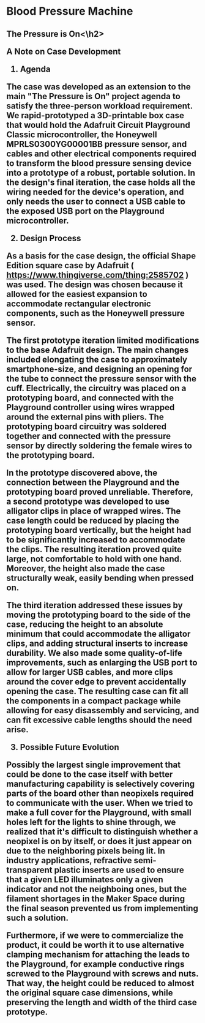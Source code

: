 # Blood Pressure Machine

<h2>The Pressure is On<\h2>


A Note on Case Development

1. Agenda

The case was developed as an extension to the main "The Pressure is On" project agenda
to satisfy the three-person workload requirement. We rapid-prototyped a 3D-printable box
case that would hold the Adafruit Circuit Playground Classic microcontroller, the
Honeywell MPRLS0300YG00001BB  pressure sensor, and cables and other electrical components
required to transform the blood pressure sensing device into a prototype of a robust,
portable solution. In the design's final iteration, the case holds all the wiring needed
for the device's operation, and only needs the user to connect a USB cable to the exposed
USB port on the Playground microcontroller.

2. Design Process

As a basis for the case design, the official Shape Edition square case by Adafruit
( https://www.thingiverse.com/thing:2585702 ) was used. The design was chosen because it
allowed for the easiest expansion to accommodate rectangular electronic components, such
as the Honeywell pressure sensor.

The first prototype iteration limited modifications to the base Adafruit design. The main
changes included elongating the case to approximately smartphone-size, and designing an
opening for the tube to connect the pressure sensor with the cuff. Electrically, the
circuitry was placed on a prototyping board, and connected with the Playground controller
using wires wrapped around the external pins with pliers. The prototyping board circuitry
was soldered together and connected with the pressure sensor by directly soldering the
female wires to the prototyping board.

In the prototype discovered above, the connection between the Playground and the
prototyping board proved unreliable. Therefore, a second prototype was developed to use
alligator clips in place of wrapped wires. The case length could be reduced by placing
the prototyping board vertically, but the height had to be significantly increased to
accommodate the clips. The resulting iteration proved quite large, not comfortable to
hold with one hand. Moreover, the height also made the case structurally weak, easily
bending when pressed on.

The third iteration addressed these issues by moving the prototyping board to the side of
the case, reducing the height to an absolute minimum that could accommodate the alligator
clips, and adding structural inserts to increase durability. We also made some
quality-of-life improvements, such as enlarging the USB port to allow for larger USB
cables, and more clips around the cover edge to prevent accidentally opening the case.
The resulting case can fit all the components in a compact package while allowing for
easy disassembly and servicing, and can fit excessive cable lengths should the need arise.

3. Possible Future Evolution

Possibly the largest single improvement that could be done to the case itself with better
manufacturing capability is selectively covering parts of the board other than neopixels
required to communicate with the user. When we tried to make a full cover for the
Playground, with small holes left for the lights to shine through, we realized that it's
difficult to distinguish whether a neopixel is on by itself, or does it just appear on
due to the neighboring pixels being lit. In industry applications, refractive
semi-transparent plastic inserts are used to ensure that a given LED illuminates only
a given indicator and not the neighboing ones, but the filament shortages in the Maker
Space during the final season prevented us from implementing such a solution.

Furthermore, if we were to commercialize the product, it could be worth it to use
alternative clamping mechanism for attaching the leads to the Playground, for example
conductive rings screwed to the Playground with screws and nuts. That way, the height
could be reduced to almost the original square case dimensions, while preserving the
length and width of the third case prototype.


